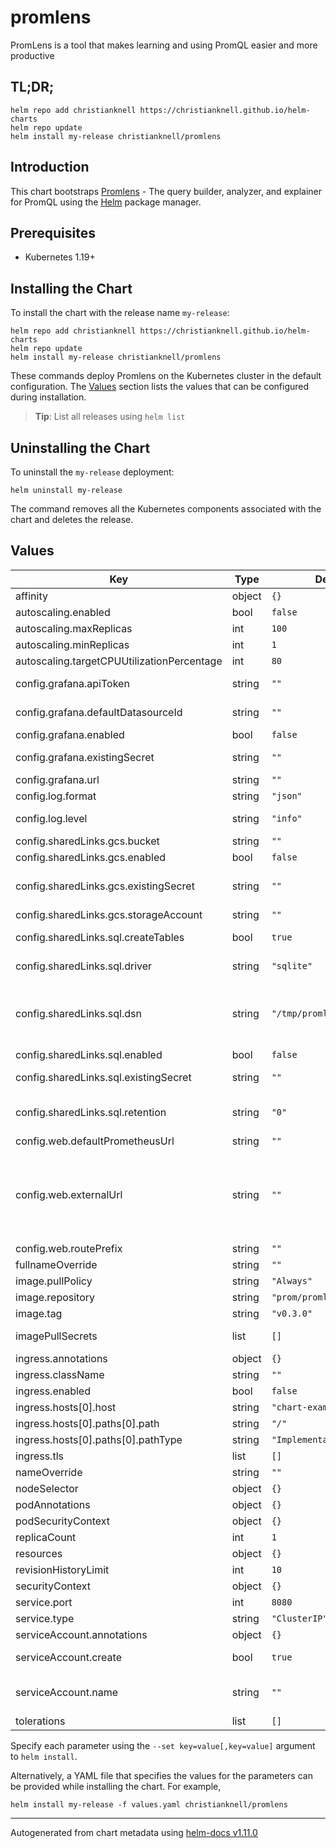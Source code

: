 # promlens

PromLens is a tool that makes learning and using PromQL easier and more productive

## TL;DR;

```console
helm repo add christianknell https://christianknell.github.io/helm-charts
helm repo update
helm install my-release christianknell/promlens
```

## Introduction

This chart bootstraps [Promlens](https://github.com/prometheus/promlens) - The query builder, analyzer, and explainer for PromQL using the [Helm](https://helm.sh) package manager.

## Prerequisites

- Kubernetes 1.19+

## Installing the Chart

To install the chart with the release name `my-release`:

```console
helm repo add christianknell https://christianknell.github.io/helm-charts
helm repo update
helm install my-release christianknell/promlens
```

These commands deploy Promlens on the Kubernetes cluster in the default configuration. The [Values](#values) section lists the values that can be configured during installation.

> **Tip**: List all releases using `helm list`

## Uninstalling the Chart

To uninstall the `my-release` deployment:

```console
helm uninstall my-release
```

The command removes all the Kubernetes components associated with the chart and deletes the release.

## Values

| Key                                        | Type   | Default                    | Description                                                                                                                                                                                                                                                                                                                                                |
| ------------------------------------------ | ------ | -------------------------- | ---------------------------------------------------------------------------------------------------------------------------------------------------------------------------------------------------------------------------------------------------------------------------------------------------------------------------------------------------------- |
| affinity                                   | object | `{}`                       | Affinity settings for pod assignment                                                                                                                                                                                                                                                                                                                       |
| autoscaling.enabled                        | bool   | `false`                    |                                                                                                                                                                                                                                                                                                                                                            |
| autoscaling.maxReplicas                    | int    | `100`                      |                                                                                                                                                                                                                                                                                                                                                            |
| autoscaling.minReplicas                    | int    | `1`                        |                                                                                                                                                                                                                                                                                                                                                            |
| autoscaling.targetCPUUtilizationPercentage | int    | `80`                       |                                                                                                                                                                                                                                                                                                                                                            |
| config.grafana.apiToken                    | string | `""`                       | The auth token to pass to the Grafana API, see https://grafana.com/docs/grafana/latest/http_api/auth/                                                                                                                                                                                                                                                      |
| config.grafana.defaultDatasourceId         | string | `""`                       | The default Grafana datasource ID to use (overrides Grafana's own default).                                                                                                                                                                                                                                                                                |
| config.grafana.enabled                     | bool   | `false`                    | Enable integration with Grafana                                                                                                                                                                                                                                                                                                                            |
| config.grafana.existingSecret              | string | `""`                       | An existing secret containing the auth token, key needs to be api-token                                                                                                                                                                                                                                                                                    |
| config.grafana.url                         | string | `""`                       | The URL of your Grafana installation                                                                                                                                                                                                                                                                                                                       |
| config.log.format                          | string | `"json"`                   | Output format of log messages. One of: [logfmt, json]                                                                                                                                                                                                                                                                                                      |
| config.log.level                           | string | `"info"`                   | Only log messages with the given severity or above. One of: [debug, info, warn, error]                                                                                                                                                                                                                                                                     |
| config.sharedLinks.gcs.bucket              | string | `""`                       | Name of the GCS bucket for storing shared links                                                                                                                                                                                                                                                                                                            |
| config.sharedLinks.gcs.enabled             | bool   | `false`                    | Enable Link Sharing via Google Storage Bucket                                                                                                                                                                                                                                                                                                              |
| config.sharedLinks.gcs.existingSecret      | string | `""`                       | An existing secret containing the credentials for the storage-account as json, key needs to be gcs-cred.json                                                                                                                                                                                                                                               |
| config.sharedLinks.gcs.storageAccount      | string | `""`                       | Google Cloud Storage Account key                                                                                                                                                                                                                                                                                                                           |
| config.sharedLinks.sql.createTables        | bool   | `true`                     | Whether to automatically create the required tables when using a SQL database for shared links.                                                                                                                                                                                                                                                            |
| config.sharedLinks.sql.driver              | string | `"sqlite"`                 | The SQL driver to use for storing shared links in a SQL database. Supported values: [mysql, sqlite].                                                                                                                                                                                                                                                       |
| config.sharedLinks.sql.dsn                 | string | `"/tmp/promlens-links.db"` | SQL Data Source Name when using a SQL database to shared links (see https://github.com/go-sql-driver/mysql#dsn-data-source-name) for MySQL, https://github.com/glebarez/go-sqlite#example for SQLite)                                                                                                                                                      |
| config.sharedLinks.sql.enabled             | bool   | `false`                    | Enable Link Sharing via SQL database                                                                                                                                                                                                                                                                                                                       |
| config.sharedLinks.sql.existingSecret      | string | `""`                       | An existing secret containing the dsn for the link storage backend, key needs to be dsn                                                                                                                                                                                                                                                                    |
| config.sharedLinks.sql.retention           | string | `"0"`                      | The maximum retention time for shared links when using a SQL database (e.g. '10m', '12h'). Set to 0 for infinite retention.                                                                                                                                                                                                                                |
| config.web.defaultPrometheusUrl            | string | `""`                       | The default Prometheus URL to load PromLens with.                                                                                                                                                                                                                                                                                                          |
| config.web.externalUrl                     | string | `""`                       | The URL under which PromLens is externally reachable (for example, if PromLens is served via a reverse proxy). Used for generating relative and absolute links back to PromLens itself. If the URL has a path portion, it will be used to prefix all HTTP endpoints served by PromLens. If omitted, relevant URL components will be derived automatically. |
| config.web.routePrefix                     | string | `""`                       |                                                                                                                                                                                                                                                                                                                                                            |
| fullnameOverride                           | string | `""`                       | String to fully override `"promlens.fullname"`                                                                                                                                                                                                                                                                                                             |
| image.pullPolicy                           | string | `"Always"`                 | image pull policy                                                                                                                                                                                                                                                                                                                                          |
| image.repository                           | string | `"prom/promlens"`          | image repository                                                                                                                                                                                                                                                                                                                                           |
| image.tag                                  | string | `"v0.3.0"`                 | Overrides the image tag                                                                                                                                                                                                                                                                                                                                    |
| imagePullSecrets                           | list   | `[]`                       | If defined, uses a Secret to pull an image from a private Docker registry or repository.                                                                                                                                                                                                                                                                   |
| ingress.annotations                        | object | `{}`                       | Annotations to add to the ingress                                                                                                                                                                                                                                                                                                                          |
| ingress.className                          | string | `""`                       | Ingress class name                                                                                                                                                                                                                                                                                                                                         |
| ingress.enabled                            | bool   | `false`                    | Enable ingress                                                                                                                                                                                                                                                                                                                                             |
| ingress.hosts[0].host                      | string | `"chart-example.local"`    |                                                                                                                                                                                                                                                                                                                                                            |
| ingress.hosts[0].paths[0].path             | string | `"/"`                      |                                                                                                                                                                                                                                                                                                                                                            |
| ingress.hosts[0].paths[0].pathType         | string | `"ImplementationSpecific"` |                                                                                                                                                                                                                                                                                                                                                            |
| ingress.tls                                | list   | `[]`                       |                                                                                                                                                                                                                                                                                                                                                            |
| nameOverride                               | string | `""`                       | Provide a name in place of `promlens`                                                                                                                                                                                                                                                                                                                      |
| nodeSelector                               | object | `{}`                       | Node labels for pod assignment                                                                                                                                                                                                                                                                                                                             |
| podAnnotations                             | object | `{}`                       | Annotations to be added to exporter pods                                                                                                                                                                                                                                                                                                                   |
| podSecurityContext                         | object | `{}`                       | Pod-level security context                                                                                                                                                                                                                                                                                                                                 |
| replicaCount                               | int    | `1`                        | Number of replicas                                                                                                                                                                                                                                                                                                                                         |
| resources                                  | object | `{}`                       | Resource limits and requests for the pods.                                                                                                                                                                                                                                                                                                                 |
| revisionHistoryLimit                       | int    | `10`                       | The number of old ReplicaSets to retain                                                                                                                                                                                                                                                                                                                    |
| securityContext                            | object | `{}`                       | container-level security context                                                                                                                                                                                                                                                                                                                           |
| service.port                               | int    | `8080`                     | Kubernetes port where service is exposed                                                                                                                                                                                                                                                                                                                   |
| service.type                               | string | `"ClusterIP"`              | Kubernetes service type                                                                                                                                                                                                                                                                                                                                    |
| serviceAccount.annotations                 | object | `{}`                       | Annotations to add to the service account                                                                                                                                                                                                                                                                                                                  |
| serviceAccount.create                      | bool   | `true`                     | Specifies whether a service account should be created                                                                                                                                                                                                                                                                                                      |
| serviceAccount.name                        | string | `""`                       | The name of the service account to use. If not set and create is true, a name is generated using the fullname template                                                                                                                                                                                                                                     |
| tolerations                                | list   | `[]`                       | Toleration labels for pod assignment                                                                                                                                                                                                                                                                                                                       |

Specify each parameter using the `--set key=value[,key=value]` argument to `helm install`.

Alternatively, a YAML file that specifies the values for the parameters can be provided while installing the chart. For example,

```console
helm install my-release -f values.yaml christianknell/promlens
```

---

Autogenerated from chart metadata using [helm-docs v1.11.0](https://github.com/norwoodj/helm-docs/releases/v1.11.0)
